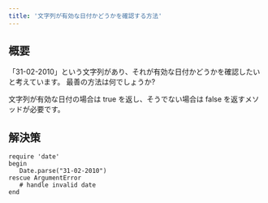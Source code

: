 ```yaml
---
title: '文字列が有効な日付かどうかを確認する方法'
---
```


## 概要
「31-02-2010」という文字列があり、それが有効な日付かどうかを確認したいと考えています。
最善の方法は何でしょうか?

文字列が有効な日付の場合は true を返し、そうでない場合は false を返すメソッドが必要です。

## 解決策
```
require 'date'
begin
   Date.parse("31-02-2010")
rescue ArgumentError
   # handle invalid date
end

```
